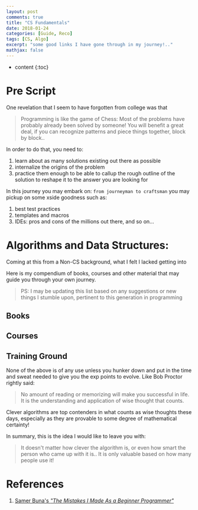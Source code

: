 ```yaml
---
layout: post
comments: true
title: "CS Fundamentals"
date: 2018-01-24
categories: [Guide, Reco]
tags: [CS, Algo]
excerpt: "some good links I have gone through in my journey!.."
mathjax: false
---
```

* content
{:toc}

# Pre Script

One revelation that I seem to have forgotten from college was that
> Programming is like the game of Chess: Most of the problems have probably already been solved by someone!
You will benefit a great deal, if you can recognize patterns and piece things together, block by block..

In order to do that, you need to:
1. learn about as many solutions existing out there as possible 
2. internalize the origins of the problem
3. practice them enough to be able to callup the rough outline of the solution to reshape it to the answer you are looking for

In this journey you may embark on: `from journeyman to craftsman` you may pickup on some xside goodness such as:
1. best test practices
2. templates and macros
3. IDEs: pros and cons of the millions out there, and so on...

# Algorithms and Data Structures:
Coming at this from a Non-CS background, what I felt I lacked getting into 

Here is my compendium of books, courses and other material that may guide you through your own journey.
> PS: I may be updating this list based on any suggestions or new things I stumble upon, pertinent to this generation in programming


## Books


## Courses


## Training Ground
None of the above is of any use unless you hunker down and put in the time and sweat needed to give you the exp points to evolve.
Like Bob Proctor rightly said:
> No amount of reading or memorizing will make you successful in life. It is the understanding and application of wise thought that counts.

Clever algorithms are top contenders in what counts as wise thoughts these days, especially as they are provable to some degree of mathematical certainty! 

In summary, this is the idea I would like to leave you with:
> It doesn't matter how clever the algorithm is, 
or even how smart the person who came up with it is..
It is only valuable based on how many people use it!

# References

1. [Samer Buna's _"The Mistakes I Made As a Beginner Programmer"_](https://medium.com/@samerbuna/the-mistakes-i-made-as-a-beginner-programmer-ac8b3e54c312)


